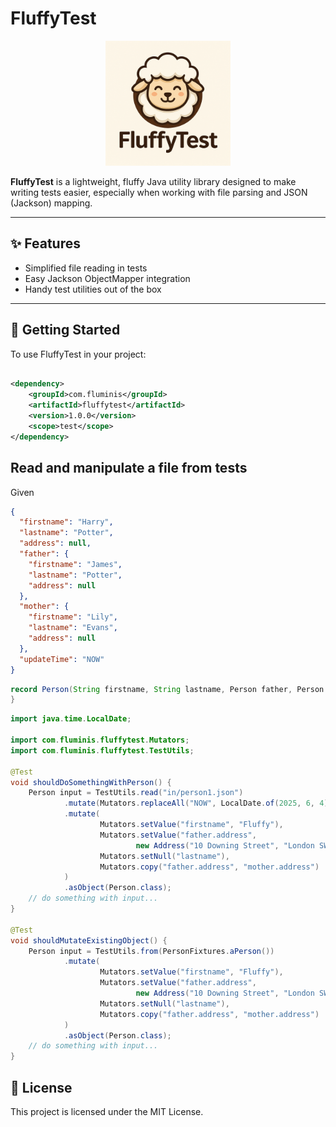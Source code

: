 # FluffyTest

<p align="center">
  <img src="https://raw.githubusercontent.com/fluminis/FluffyTest/main/assets/fluffytest_logo.png" alt="FluffyTest Logo" width="200"/>
</p>

**FluffyTest** is a lightweight, fluffy Java utility library designed to make writing tests easier, especially when
working with file parsing and JSON (Jackson) mapping.

---

## ✨ Features

- Simplified file reading in tests
- Easy Jackson ObjectMapper integration
- Handy test utilities out of the box

---

## 🚀 Getting Started

To use FluffyTest in your project:

```xml

<dependency>
    <groupId>com.fluminis</groupId>
    <artifactId>fluffytest</artifactId>
    <version>1.0.0</version>
    <scope>test</scope>
</dependency>
```

## Read and manipulate a file from tests

Given

```json
{
  "firstname": "Harry",
  "lastname": "Potter",
  "address": null,
  "father": {
    "firstname": "James",
    "lastname": "Potter",
    "address": null
  },
  "mother": {
    "firstname": "Lily",
    "lastname": "Evans",
    "address": null
  },
  "updateTime": "NOW"
}
```

```java
record Person(String firstname, String lastname, Person father, Person mother, Address address, LocalDate updateTime) {
}
```

```java
import java.time.LocalDate;

import com.fluminis.fluffytest.Mutators;
import com.fluminis.fluffytest.TestUtils;

@Test
void shouldDoSomethingWithPerson() {
    Person input = TestUtils.read("in/person1.json")
            .mutate(Mutators.replaceAll("NOW", LocalDate.of(2025, 6, 4)))
            .mutate(
                    Mutators.setValue("firstname", "Fluffy"),
                    Mutators.setValue("father.address",
                            new Address("10 Downing Street", "London SW1A 2AA, United Kingdom")),
                    Mutators.setNull("lastname"),
                    Mutators.copy("father.address", "mother.address")
            )
            .asObject(Person.class);
    // do something with input...
}

@Test
void shouldMutateExistingObject() {
    Person input = TestUtils.from(PersonFixtures.aPerson())
            .mutate(
                    Mutators.setValue("firstname", "Fluffy"),
                    Mutators.setValue("father.address",
                            new Address("10 Downing Street", "London SW1A 2AA, United Kingdom")),
                    Mutators.setNull("lastname"),
                    Mutators.copy("father.address", "mother.address")
            )
            .asObject(Person.class);
    // do something with input...
}
```

## 📄 License

This project is licensed under the MIT License.

